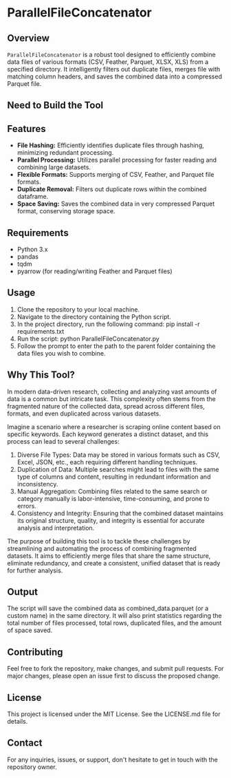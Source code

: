 # ParallelFileConcatenator

## Overview
`ParallelFileConcatenator` is a robust tool designed to efficiently combine data files of various formats (CSV, Feather, Parquet, XLSX, XLS) from a specified directory. It intelligently filters out duplicate files, merges file with matching column headers, and saves the combined data into a compressed Parquet file.

## Need to Build the Tool

## Features
- **File Hashing:** Efficiently identifies duplicate files through hashing, minimizing redundant processing.
- **Parallel Processing:** Utilizes parallel processing for faster reading and combining large datasets.
- **Flexible Formats:** Supports merging of CSV, Feather, and Parquet file formats.
- **Duplicate Removal:** Filters out duplicate rows within the combined dataframe.
- **Space Saving:** Saves the combined data in very compressed Parquet format, conserving storage space.

## Requirements
- Python 3.x
- pandas
- tqdm
- pyarrow (for reading/writing Feather and Parquet files)


## Usage
1. Clone the repository to your local machine.
3. Navigate to the directory containing the Python script.
4. In the project directory, run the following command: pip install -r requirements.txt
5. Run the script: python ParallelFileConcatenator.py
6. Follow the prompt to enter the path to the parent folder containing the data files you wish to combine.


## Why This Tool?
In modern data-driven research, collecting and analyzing vast amounts of data is a common but intricate task. This complexity often stems from the fragmented nature of the collected data, spread across different files, formats, and even duplicated across various datasets.

Imagine a scenario where a researcher is scraping online content based on specific keywords. Each keyword generates a distinct dataset, and this process can lead to several challenges:

1. Diverse File Types: Data may be stored in various formats such as CSV, Excel, JSON, etc., each requiring different handling techniques.
2. Duplication of Data: Multiple searches might lead to files with the same type of columns and content, resulting in redundant information and inconsistency.
3. Manual Aggregation: Combining files related to the same search or category manually is labor-intensive, time-consuming, and prone to errors.
4. Consistency and Integrity: Ensuring that the combined dataset maintains its original structure, quality, and integrity is essential for accurate analysis and interpretation.

The purpose of building this tool is to tackle these challenges by streamlining and automating the process of combining fragmented datasets. It aims to efficiently merge files that share the same structure, eliminate redundancy, and create a consistent, unified dataset that is ready for further analysis.



## Output
The script will save the combined data as combined_data.parquet (or a custom name) in the same directory. It will also print statistics regarding the total number of files processed, total rows, duplicated files, and the amount of space saved.

## Contributing
Feel free to fork the repository, make changes, and submit pull requests. For major changes, please open an issue first to discuss the proposed change.

## License
This project is licensed under the MIT License. See the LICENSE.md file for details.

## Contact
For any inquiries, issues, or support, don't hesitate to get in touch with the repository owner.

